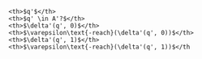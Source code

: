     <th>$q'$</th>
    <th>$q' \in A'?$</th>
    <th>$\delta'(q', 0)$</th>
    <th>$\varepsilon\text{-reach}(\delta'(q', 0))$</th>
    <th>$\delta'(q', 1)$</th>
    <th>$\varepsilon\text{-reach}(\delta'(q', 1))$</th

